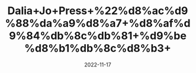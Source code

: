 ---
title: 'Dalia+Jo+Press+%22%d8%ac%d9%88%da%a9%d8%a7+%d8%af%d9%84%db%8c%db%81+%d9%be%d8%b1%db%8c%d8%b3+'
date: '2022-11-17' 
metatag: '' 
inventory: '0' 
draft: false 
# meta description 
shortDescripton: 'Instant+Oats%22+It+is+good+for+diabetics+and+has+anti-inflammatory+benefits'
description: 'Food+Product'
longdescription: ''
tags: ''
brand: ''
subCategory: ''
unit: '100 gm-Pk'
sellCount: '0'
featured: True
# product Price
price: '70.0'
# Product Short Description
shortDescription: 'Instant+Oats%22+It+is+good+for+diabetics+and+has+anti-inflammatory+benefits'
productID: '7F095720-503B-ED11-996A-005056B3A416'
type: 'products'
category: 'Food+Product' 
thumnailproduct: 'https://eraconnect.blob.core.windows.net/product-images/aminsaddiquidawakhana/e81908f6-f38e-4db7-a9c3-fa7913212b80.webp' 
images:
  - image: 'https://eraconnect.blob.core.windows.net/product-images/aminsaddiquidawakhana/e81908f6-f38e-4db7-a9c3-fa7913212b80.webp'  
Variants:
---
